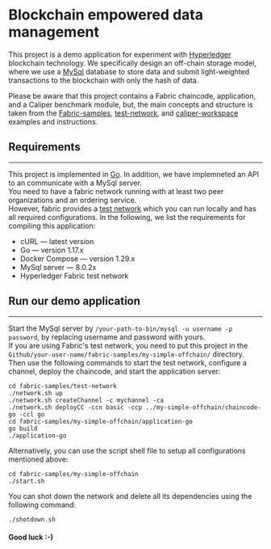 # Blockchain empowered data management


This project is a demo application for experiment with [Hyperledger](https://www.hyperledger.org/) blockchain technology. We specifically design an off-chain storage model, where we use a [MySql](https://www.mysql.com/) database to store data and submit light-weighted transactions to the blockchain with only the hash of data.<br/>

Please be aware that this project contains a Fabric chaincode, application, and a Caliper benchmark module, but, the main concepts and structure is taken from the [Fabric-samples](https://github.com/hyperledger/fabric-samples), [test-network](https://hyperledger-fabric.readthedocs.io/en/release-2.2/test_network.html), and [caliper-workspace](https://hyperledger.github.io/caliper/v0.4.2/getting-started/) examples and instructions.<br>



## Requirements
------------------------------------------------------------------------------------------------------------------------------------------------------------------------
This project is implemented in [Go](https://golang.org/). In addition, we have implemneted an API to an communicate with a MySql server.<br/>
You need to have a fabric network running with at least two peer organizations and an ordering service.<br/>
However, fabric provides a [test network](https://hyperledger-fabric.readthedocs.io/en/release-2.2/test_network.html) which you can run locally and has all required configurations. In the following, we list the requirements for compiling this application:<br>

- cURL — latest version
- Go — version 1.17.x
- Docker Compose — version 1.29.x
- MySql server — 8.0.2x
- Hyperledger Fabric test network<br/>



## Run our demo application
-------------------------------------------------------------------------------------------------------------------------------------------------------------------------

Start the MySql server by `/your-path-to-bin/mysql -u username -p password`, by replacing username and password with yours.<br>
If you are using Fabric's test network, you need to put this project in the `Github/your-user-name/fabric-samples/my-simple-offchain/` directory. Then use the following commands to start the test network, configure a channel, deploy the chaincode, and start the application server:<br/>

```shell
cd fabric-samples/test-network 
./network.sh up
./network.sh createChannel -c mychannel -ca
./network.sh deployCC -ccn basic -ccp ../my-simple-offchain/chaincode-go -ccl go
cd fabric-samples/my-simple-offchain/application-go
go build
./application-go
```

Alternatively, you can use the script shell file to setup all configurations mentioned above:<br>

```shell
cd fabric-samples/my-simple-offchain
./start.sh
```


You can shot down the network and delete all its dependencies using the following command:<br>

```shell
./shotdown.sh
```



#### Good luck :-)
